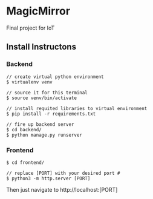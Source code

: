 # MagicMirror
Final project for IoT

## Install Instructons ##
### Backend ###
```
// create virtual python environment
$ virtualenv venv

// source it for this terminal
$ source venv/bin/activate

// install requited libraries to virtual environment
$ pip install -r requirements.txt

// fire up backend server
$ cd backend/
$ python manage.py runserver
```
 
### Frontend ###
```
$ cd frontend/

// replace [PORT] with your desired port #
$ python3 -m http.server [PORT]
```
Then just navigate to http://localhost:[PORT]
